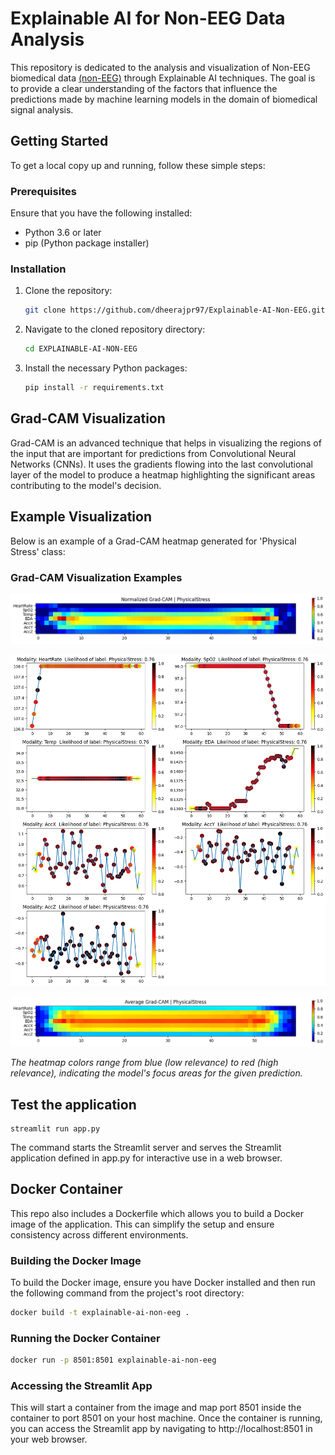 # Explainable AI for Non-EEG Data Analysis

This repository is dedicated to the analysis and visualization of Non-EEG biomedical data [(non-EEG)](https://physionet.org/content/noneeg/1.0.0 ) through Explainable AI techniques. The goal is to provide a clear understanding of the factors that influence the predictions made by machine learning models in the domain of biomedical signal analysis.

## Getting Started

To get a local copy up and running, follow these simple steps:

### Prerequisites

Ensure that you have the following installed:
- Python 3.6 or later
- pip (Python package installer)

### Installation

1. Clone the repository:

    ```sh
    git clone https://github.com/dheerajpr97/Explainable-AI-Non-EEG.git
    ```

2. Navigate to the cloned repository directory:

    ```sh
    cd EXPLAINABLE-AI-NON-EEG
    ```

3. Install the necessary Python packages:

    ```sh
    pip install -r requirements.txt
    ```

## Grad-CAM Visualization

Grad-CAM is an advanced technique that helps in visualizing the regions of the input that are important for predictions from Convolutional Neural Networks (CNNs). It uses the gradients flowing into the last convolutional layer of the model to produce a heatmap highlighting the significant areas contributing to the model's decision.

## Example Visualization

Below is an example of a Grad-CAM heatmap generated for 'Physical Stress' class:

### Grad-CAM Visualization Examples

![Grad-CAM All Modalities Physical Stress](src/evaluation/test_data/cam-all-mod-phy.png)

![Grad-CAM One Modality Physical Stress](src/evaluation/test_data/cam-one-mod-phy.png)

![Grad-CAM Average Physical Stress](src/evaluation/test_data/cam-avg-phy.png)


*The heatmap colors range from blue (low relevance) to red (high relevance), indicating the model's focus areas for the given prediction.*    

## Test the application
    streamlit run app.py

The command starts the Streamlit server and serves the Streamlit application defined in app.py for interactive use in a web browser.

## Docker Container

This repo also includes a Dockerfile which allows you to build a Docker image of the application. This can simplify the setup and ensure consistency across different environments.

### Building the Docker Image

To build the Docker image, ensure you have Docker installed and then run the following command from the project's root directory:

```sh
docker build -t explainable-ai-non-eeg . 
```

### Running the Docker Container

```sh
docker run -p 8501:8501 explainable-ai-non-eeg
```

### Accessing the Streamlit App

This will start a container from the image and map port 8501 inside the container to port 8501 on your host machine. Once the container is running, you can access the Streamlit app by navigating to http://localhost:8501 in your web browser.


